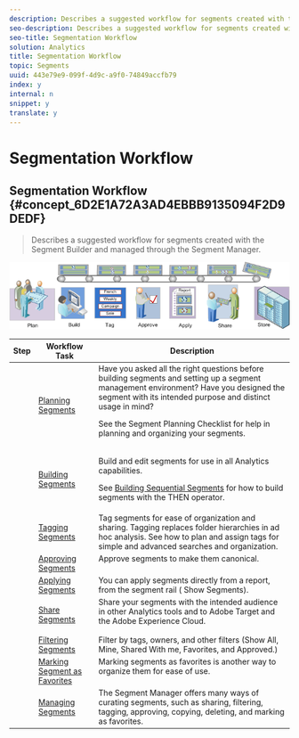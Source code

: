 ```yaml
---
description: Describes a suggested workflow for segments created with the Segment Builder and managed through the Segment Manager.
seo-description: Describes a suggested workflow for segments created with the Segment Builder and managed through the Segment Manager.
seo-title: Segmentation Workflow
solution: Analytics
title: Segmentation Workflow
topic: Segments
uuid: 443e79e9-099f-4d9c-a9f0-74849accfb79
index: y
internal: n
snippet: y
translate: y
---
```


# Segmentation Workflow

## Segmentation Workflow {#concept_6D2E1A72A3AD4EBBB9135094F2D9DEDF}
>Describes a suggested workflow for segments created with the Segment Builder and managed through the Segment Manager.
<!-- seg_workflow.xml -->


![](../assets/seg_workflow.png) 

<table id="table_1BA135D9953142C08CA4EE0E9262C8F9"> 
 <thead> 
  <tr> 
   <th colname="col01" class="entry"> Step </th> 
   <th colname="col1" class="entry"> Workflow Task </th> 
   <th colname="col2" class="entry"> Description </th> 
  </tr> 
 </thead>
 <tbody> 
  <tr> 
   <td colname="col01"> <img placement="break" align="left" href="../assets/step1_icon.png" id="image_ABA2B0CAE02B4D92860D304A9B4A0933" /> </td> 
   <td colname="col1" valign="middle" align="left"> <p><a href="../c_segmentation_bucket/seg_workflow/seg_plan.md#concept_D8BE6AB8D8E540E58C3462F9E02F4847" format="dita" scope="local"> Planning Segments</a> </p> </td> 
   <td colname="col2" valign="top" align="left">Have you asked all the right questions before building segments and setting up a segment management environment? Have you designed the segment with its intended purpose and distinct usage in mind? <p>See the Segment Planning Checklist for help in planning and organizing your segments. </p> </td> 
  </tr> 
  <tr> 
   <td colname="col01"> <img placement="break" align="left" href="../assets/step2_icon.png" id="image_E08CFAF3C6304149ADD1969295719374" /> </td> 
   <td colname="col1" valign="middle" align="left"> <a href="../c_segmentation_bucket/seg_workflow/seg_build.md#concept_BD4C17B01C5B4E378D0C14C852D055D4" format="dita" scope="local"> Building Segments </a> </td> 
   <td colname="col2" valign="top" align="left"> <p>Build and edit segments for use in all Analytics capabilities. </p> <p>See <a href="../c_segmentation_bucket/seg_workflow/seg_sequential_build.md#concept_83AEC78CD25F442EBEE364856A889560" format="dita" scope="local"> Building Sequential Segments</a> for how to build segments with the THEN operator. </p> </td> 
  </tr> 
  <tr> 
   <td colname="col01"> <img placement="break" align="left" href="../assets/step3_icon.png" id="image_47F7BD9D28124244AED0DAE49C279BDA" /> </td> 
   <td colname="col1" valign="middle" align="left"> <p><a href="../c_segmentation_bucket/seg_workflow/seg_tag.md#concept_CD892CEB326C4986A1B67487052DBA50" format="dita" scope="local"> Tagging Segments</a> </p> </td> 
   <td colname="col2" valign="top" align="left">Tag segments for ease of organization and sharing. Tagging replaces folder hierarchies in <span class="keyword"> ad hoc analysis</span>. See how to plan and assign tags for simple and advanced searches and organization. </td> 
  </tr> 
  <tr> 
   <td colname="col01"> <img placement="break" align="left" href="../assets/step4_icon.png" id="image_EBE21C67B34646D2949D3429485C555C" /> </td> 
   <td colname="col1" valign="middle" align="left"> <a href="../c_segmentation_bucket/seg_workflow/seg_approve.md#concept_DF477F151A9E483A92ED1DDAAF035953" format="dita" scope="local"> Approving Segments</a> </td> 
   <td colname="col2" valign="top" align="left"> Approve segments to make them canonical. </td> 
  </tr> 
  <tr> 
   <td colname="col01"> <img placement="break" align="left" href="../assets/step5_icon.png" id="image_55B8B2032C034F199291F5BCEE32F585" /> </td> 
   <td colname="col1" valign="middle" align="left"> <a href="../c_segmentation_bucket/seg_workflow/t_seg_apply.md#task_13E69C7D428A43EF9CCCA7F1104F1E8F" format="dita" scope="local"> Applying Segments</a> </td> 
   <td colname="col2" valign="top" align="left">You can apply segments directly from a report, from the segment rail (<span class="uicontrol"> Show Segments</span>). </td> 
  </tr> 
  <tr> 
   <td colname="col01"> <img placement="break" align="left" href="../assets/step6_icon.png" id="image_5B467C413445415C8DF0DA5F518B3663" /> </td> 
   <td colname="col1" valign="middle" align="left"> <p><a href="../c_segmentation_bucket/seg_workflow/t_seg_share.md#task_7DC54643083E42C28F918E4F0845C5A5" format="dita" scope="local"> Share Segments</a> </p> </td> 
   <td colname="col2" valign="top" align="left"> Share your segments with the intended audience in other Analytics tools and to Adobe Target and the Adobe Experience Cloud. </td> 
  </tr> 
  <tr> 
   <td colname="col01"> <img placement="break" align="left" href="../assets/step7_icon.png" id="image_B5AD3F1CB9AD4F9F8312B731FA81223D" /> </td> 
   <td colname="col1" valign="middle" align="left"> <a href="../c_segmentation_bucket/seg_workflow/t_seg_filter.md#task_B59946C6D38945629C1FEACF80A85746" format="dita" scope="local"> Filtering Segments</a> </td> 
   <td colname="col2" valign="top" align="left"> Filter by tags, owners, and other filters (Show All, Mine, Shared With me, Favorites, and Approved.) </td> 
  </tr> 
  <tr> 
   <td colname="col01"> <img placement="break" align="left" href="../assets/step8_icon.png" id="image_1AC6288982A8463C91B809644AA979FC" /> </td> 
   <td colname="col1" valign="middle" align="left"> <a href="../c_segmentation_bucket/seg_workflow/t_seg_favorite.md#task_F45DFA3FBF0C4082B46A0D032CB20FC5" format="dita" scope="local"> Marking Segment as Favorites</a> </td> 
   <td colname="col2" valign="top" align="left"> Marking segments as favorites is another way to organize them for ease of use. </td> 
  </tr> 
  <tr> 
   <td colname="col01"> </td> 
   <td colname="col1" valign="middle" align="left"><a href="../c_segmentation_bucket/seg_workflow/seg_manage.md#concept_7A2E019317864065B7C641DC3315928F" format="dita" scope="local"> Managing Segments</a> </td> 
   <td colname="col2" valign="top" align="left"> The Segment Manager offers many ways of curating segments, such as sharing, filtering, tagging, approving, copying, deleting, and marking as favorites. </td> 
  </tr> 
 </tbody> 
</table>

